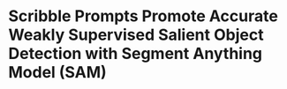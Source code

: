 # Scribble Prompts Promote Accurate Weakly Supervised Salient Object Detection with Segment Anything Model (SAM)
